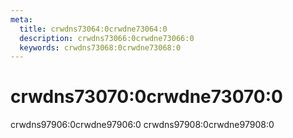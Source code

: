 ```yaml
---
meta:
  title: crwdns73064:0crwdne73064:0
  description: crwdns73066:0crwdne73066:0
  keywords: crwdns73068:0crwdne73068:0
---
```


# crwdns73070:0crwdne73070:0

crwdns97906:0crwdne97906:0 crwdns97908:0crwdne97908:0

<entry-ad />

<consulting-calendar />

<backmatter />
